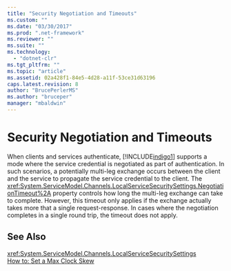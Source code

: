 ```yaml
---
title: "Security Negotiation and Timeouts"
ms.custom: ""
ms.date: "03/30/2017"
ms.prod: ".net-framework"
ms.reviewer: ""
ms.suite: ""
ms.technology: 
  - "dotnet-clr"
ms.tgt_pltfrm: ""
ms.topic: "article"
ms.assetid: 02a428f1-84e5-4d28-a11f-53ce31d63196
caps.latest.revision: 8
author: "BrucePerlerMS"
ms.author: "bruceper"
manager: "mbaldwin"
---
```

# Security Negotiation and Timeouts
When clients and services authenticate, [!INCLUDE[indigo1](../../../../includes/indigo1-md.md)] supports a mode where the service credential is negotiated as part of authentication. In such scenarios, a potentially multi-leg exchange occurs between the client and the service to propagate the service credential to the client. The <xref:System.ServiceModel.Channels.LocalServiceSecuritySettings.NegotiationTimeout%2A> property controls how long the multi-leg exchange can take to complete. However, this timeout only applies if the exchange actually takes more that a single request-response. In cases where the negotiation completes in a single round trip, the timeout does not apply.  
  
## See Also  
 <xref:System.ServiceModel.Channels.LocalServiceSecuritySettings>   
 [How to: Set a Max Clock Skew](../../../../docs/framework/wcf/feature-details/how-to-set-a-max-clock-skew.md)
